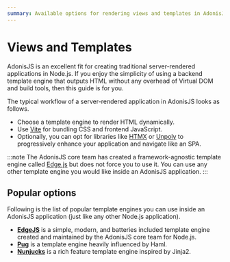 ```yaml
---
summary: Available options for rendering views and templates in AdonisJS
---
```


# Views and Templates

AdonisJS is an excellent fit for creating traditional server-rendered applications in Node.js. If you enjoy the simplicity of using a backend template engine that outputs HTML without any overhead of Virtual DOM and build tools, then this guide is for you.

The typical workflow of a server-rendered application in AdonisJS looks as follows.

- Choose a template engine to render HTML dynamically.
- Use [Vite](../basics/vite.md) for bundling CSS and frontend JavaScript.
- Optionally, you can opt for libraries like [HTMX](https://htmx.org/) or [Unpoly](https://unpoly.com/) to progressively enhance your application and navigate like an SPA.

:::note
The AdonisJS core team has created a framework-agnostic template engine called [Edge.js](https://edgejs.dev) but does not force you to use it. You can use any other template engine you would like inside an AdonisJS application.
:::

## Popular options

Following is the list of popular template engines you can use inside an AdonisJS application (just like any other Node.js application).

- [**EdgeJS**](https://edgejs.dev) is a simple, modern, and batteries included template engine created and maintained by the AdonisJS core team for Node.js.
- [**Pug**](https://pugjs.org) is a template engine heavily influenced by Haml.
- [**Nunjucks**](https://mozilla.github.io/nunjucks) is a rich feature template engine inspired by Jinja2.
